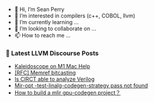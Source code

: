 - 👋 Hi, I’m Sean Perry
- 👀 I’m interested in compilers (c++, COBOL, llvm)
- 🌱 I’m currently learning ...
- 💞️ I’m looking to collaborate on ...
- 📫 How to reach me ...

<!---
s66perry/s66perry is a ✨ special ✨ repository because its `README.md` (this file) appears on your GitHub profile.
You can click the Preview link to take a look at your changes.
--->
### 📕 Latest LLVM Discourse Posts

<!-- DISCOURSE-LLVM:START -->
- [Kaleidoscope on M1 Mac Help](https://discourse.llvm.org/t/kaleidoscope-on-m1-mac-help/69010#post_1)
- [[RFC] Memref bitcasting](https://discourse.llvm.org/t/rfc-memref-bitcasting/66395#post_16)
- [Is CIRCT able to analyze Verilog](https://discourse.llvm.org/t/is-circt-able-to-analyze-verilog/66281#post_4)
- [Mir-opt -test-linalg-codegen-strategy pass not found](https://discourse.llvm.org/t/mir-opt-test-linalg-codegen-strategy-pass-not-found/68920#post_3)
- [How to build a mlir gpu-codegen project？](https://discourse.llvm.org/t/how-to-build-a-mlir-gpu-codegen-project/68543#post_8)
<!-- DISCOURSE-LLVM:END -->

